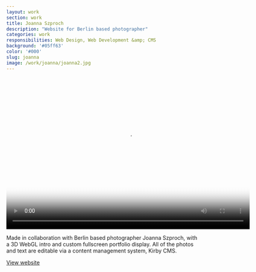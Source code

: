 ```yaml
---
layout: work
section: work
title: Joanna Szproch
description: "Website for Berlin based photographer"
categories: work
responsibilities: Web Design, Web Development &amp; CMS
background: '#05ff63'
color: '#000'
slug: joanna
image: /work/joanna/joanna2.jpg
---
```


<div>
  <video id="joanna" class="browser_img" title="Joanna Szproch"
    preload="auto" width="640" height="400" poster="{{ site.root }}{{ page.image }}" data-setup="{}">
    <source src="{{ site.root }}/work/joanna/joanna2.mp4" type='video/mp4'>
  </video>
</div>

Made in collaboration with Berlin based photographer Joanna Szproch, with a 3D WebGL intro and custom fullscreen portfolio display. All of the photos and text are editable via a content management system, Kirby CMS.

<a href="http://joannaszproch.com" class="button" rel="external">View website</a>
